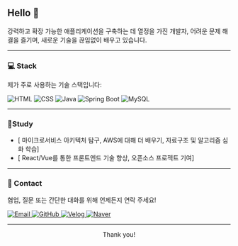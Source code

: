 ## Hello 👋

강력하고 확장 가능한 애플리케이션을 구축하는 데 열정을 가진 개발자, 어려운 문제 해결을 즐기며, 새로운 기술을 끊임없이 배우고 있습니다.

---

### 💻 Stack
제가 주로 사용하는 기술 스택입니다:

<p>
    <img alt="HTML" src="https://img.shields.io/badge/-HTML5-E34F26?style=flat-square&logo=html5&logoColor=white" />
    <img alt="CSS" src="https://img.shields.io/badge/-CSS3-1572B6?style=flat-square&logo=css3&logoColor=white" />
    <img alt="Java" src="https://img.shields.io/badge/-Java-007396?style=flat-square&logo=java&logoColor=white" />
    <img alt="Spring Boot" src="https://img.shields.io/badge/-SpringBoot-6DB33F?style=flat-square&logo=springboot&logoColor=white" />
    <img alt="MySQL" src="https://img.shields.io/badge/-MySQL-4479A1?style=flat-square&logo=mysql&logoColor=white" />
</p>

---

### 🌱Study

* [ 마이크로서비스 아키텍처 탐구, AWS에 대해 더 배우기, 자료구조 및 알고리즘 심화 학습]
* [ React/Vue를 통한 프론트엔드 기술 향상, 오픈소스 프로젝트 기여]

---


### 💬 Contact

협업, 질문 또는 간단한 대화를 위해 언제든지 연락 주세요!

<p>
    <a href="mailto:coldwatergk@gmail.com" target="_blank">
        <img alt="Email" src="https://img.shields.io/badge/Gmail-D14836?style=for-the-badge&logo=gmail&logoColor=white" />
    </a>
    <a href="https://github.com/parker0509" target="_blank">
        <img alt="GitHub" src="https://img.shields.io/badge/GitHub-181717.svg?&style=for-the-badge&logo=GitHub&logoColor=white" />
    </a>
    <a href="https://velog.io/@parker0509/posts" target="_blank">
        <img alt="Velog" src="https://img.shields.io/badge/Velog-20C997.svg?&style=for-the-badge&logo=Velog&logoColor=white" />
    </a>
    <a href="https://www.naver.com" target="_blank"> <img alt="Naver" src="https://img.shields.io/badge/Naver-03C75A.svg?&style=for-the-badge&logo=Naver&logoColor=white" />
    </a>
</p>

---

<p align="center">
    Thank you!
</p>
